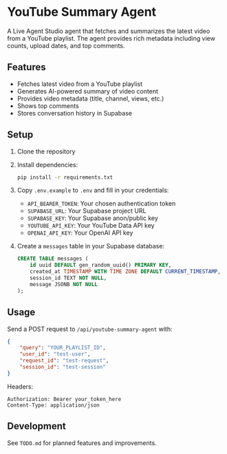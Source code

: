 # YouTube Summary Agent

A Live Agent Studio agent that fetches and summarizes the latest video from a YouTube playlist. The agent provides rich metadata including view counts, upload dates, and top comments.

## Features

- Fetches latest video from a YouTube playlist
- Generates AI-powered summary of video content
- Provides video metadata (title, channel, views, etc.)
- Shows top comments
- Stores conversation history in Supabase

## Setup

1. Clone the repository
2. Install dependencies:
   ```bash
   pip install -r requirements.txt
   ```

3. Copy `.env.example` to `.env` and fill in your credentials:
   - `API_BEARER_TOKEN`: Your chosen authentication token
   - `SUPABASE_URL`: Your Supabase project URL
   - `SUPABASE_KEY`: Your Supabase anon/public key
   - `YOUTUBE_API_KEY`: Your YouTube Data API key
   - `OPENAI_API_KEY`: Your OpenAI API key

4. Create a `messages` table in your Supabase database:
   ```sql
   CREATE TABLE messages (
       id uuid DEFAULT gen_random_uuid() PRIMARY KEY,
       created_at TIMESTAMP WITH TIME ZONE DEFAULT CURRENT_TIMESTAMP,
       session_id TEXT NOT NULL,
       message JSONB NOT NULL
   );
   ```

## Usage

Send a POST request to `/api/youtube-summary-agent` with:

```json
{
    "query": "YOUR_PLAYLIST_ID",
    "user_id": "test-user",
    "request_id": "test-request",
    "session_id": "test-session"
}
```

Headers:
```http
Authorization: Bearer your_token_here
Content-Type: application/json
```

## Development

See `TODO.md` for planned features and improvements.